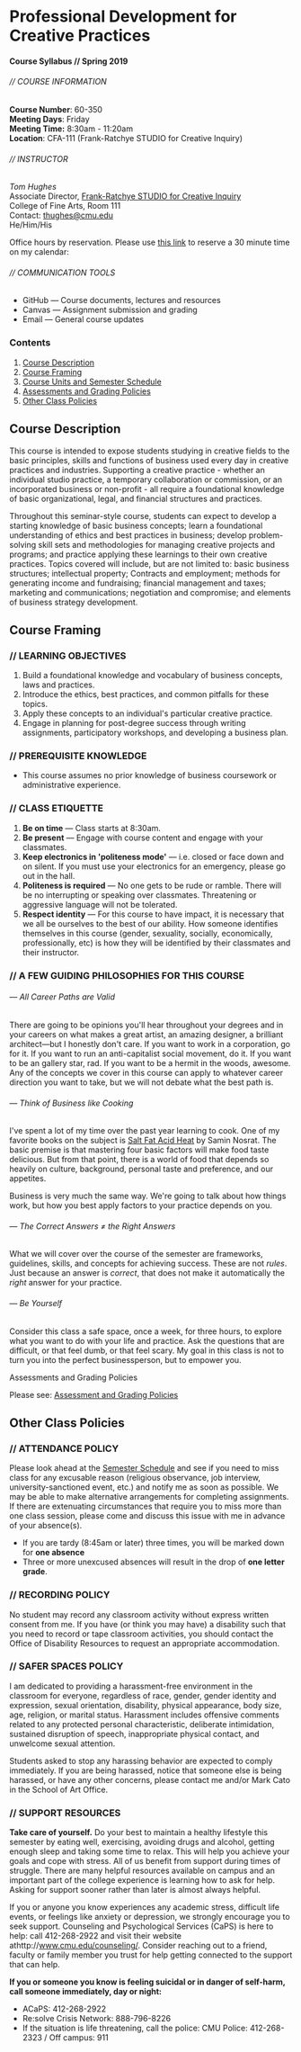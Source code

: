 # Professional Development for Creative Practices  
#### Course Syllabus // Spring 2019  

###### // COURSE INFORMATION
**Course Number**: 60-350  
**Meeting Days**: Friday   
**Meeting Time:** 8:30am - 11:20am  
**Location**: CFA-111 (Frank-Ratchye STUDIO for Creative Inquiry)  

###### // INSTRUCTOR
_Tom Hughes_  
Associate Director, [Frank-Ratchye STUDIO for Creative Inquiry](http://studioforcreativeinquiry.org/)  
College of Fine Arts, Room 111  
Contact: thughes@cmu.edu  
He/Him/His 

Office hours by reservation. Please use [this link](https://www.cloudhq.net/meeting/thughes@andrew.cmu.edu)  to reserve a 30 minute time on my calendar: 
 
###### // COMMUNICATION TOOLS
* GitHub — Course documents, lectures and resources   
* Canvas — Assignment submission and grading  
* Email — General course updates  

### Contents  
1. [Course Description](#cd)  
1. [Course Framing](#cf)
2. [Course Units and Semester Schedule](https://github.com/Orthelious/PDCP_Spring2019/blob/master/course_documents/CourseUnits_and_Schedule.md)   
1. [Assessments and Grading Policies](https://github.com/Orthelious/PDCP_Spring2019/blob/master/course_documents/Assessments_and_GradingPolicies.md)  
1. [Other Class Policies](#ocp)
    

## <a name="cd"> Course Description</a>
This course is intended to expose students studying in creative fields to the basic principles, skills and functions of business used every day in creative practices and industries. Supporting a creative practice - whether an individual studio practice, a temporary collaboration or commission, or an incorporated business or non-profit - all require a foundational knowledge of basic organizational, legal, and financial structures and practices. 

Throughout this seminar-style course, students can expect to develop a starting knowledge of basic business concepts; learn a foundational understanding of ethics and best practices in business; develop problem-solving skill sets and methodologies for managing creative projects and programs; and practice applying these learnings to their own creative practices. Topics covered will include, but are not limited to: basic business structures; intellectual property; Contracts and employment; methods for generating income and fundraising; financial management and taxes; marketing and communications; negotiation and compromise; and elements of business strategy development. 


## <a name="cf">Course Framing</a>

### // LEARNING OBJECTIVES
1. Build a foundational knowledge and vocabulary of business concepts, laws and practices.  
1. Introduce the ethics, best practices, and common pitfalls for these topics.  
1. Apply these concepts to an individual's particular creative practice.  
1. Engage in planning for post-degree success through writing assignments, participatory workshops, and developing a business plan.  

### // PREREQUISITE KNOWLEDGE 
* This course assumes no prior knowledge of business coursework or administrative experience.

### // CLASS ETIQUETTE  
1. **Be on time** — Class starts at 8:30am.   
1. **Be present**  — Engage with course content and engage with your classmates.   
1. **Keep electronics in 'politeness mode'** — i.e. closed or face down and on silent. If you must use your electronics for an emergency, please go out in the hall.  
1. **Politeness is required** — No one gets to be rude or ramble. There will be no interrupting or speaking over classmates. Threatening or aggressive language will not be tolerated.  
1. **Respect identity** — For this course to have impact, it is necessary that we all be ourselves to the best of our ability. How someone identifies themselves in this course (gender, sexuality, socially, economically, professionally, etc) is how they will be identified by their classmates and their instructor. 

### // A FEW GUIDING PHILOSOPHIES FOR THIS COURSE
###### — All Career Paths are Valid  
There are going to be opinions you'll hear throughout your degrees and in your careers on what makes a great artist, an amazing designer, a brilliant architect—but I honestly don't care. If you want to work in a corporation, go for it. If you want to run an anti-capitalist social movement, do it. If you want to be an gallery star, rad. If you want to be a hermit in the woods, awesome. Any of the concepts we cover in this course can apply to whatever career direction you want to take, but we will not debate what the best path is. 

###### — Think of Business like Cooking  
I've spent a lot of my time over the past year learning to cook. One of my favorite books on the subject is [Salt Fat Acid Heat](https://www.simonandschuster.com/books/Salt-Fat-Acid-Heat/Samin-Nosrat/9781476753836) by Samin Nosrat. The basic premise is that mastering four basic factors will make food taste delicious. But from that point, there is a world of food that depends so heavily on culture, background, personal taste and preference, and our appetites.   

Business is very much the same way. We're going to talk about how things work, but how you best apply factors to your practice depends on you. 

###### — The Correct Answers ≠ the Right Answers 
What we will cover over the course of the semester are frameworks, guidelines, skills, and concepts for achieving success. These are not *rules*. Just because an answer is *correct*, that does not make it automatically the *right* answer for your practice. 

###### — Be Yourself   
Consider this class a safe space, once a week, for three hours, to explore what you want to do with your life and practice. Ask the questions that are difficult, or that feel dumb, or that feel scary. My goal in this class is not to turn you into the perfect businessperson, but to empower you. 
 
<a name="agp">Assessments and Grading Policies</a>

Please see: [Assessment and Grading Policies](https://github.com/Orthelious/ProfDevCreativePractices_Spring2019/blob/master/course_documents/Assessments_and_GradingPolicies.md)

## <a name="ocp">Other Class Policies</a>
### // ATTENDANCE POLICY
Please look ahead at the [Semester Schedule](https://github.com/Orthelious/ProfDevCreativePractices_Spring2019/blob/master/course_documents/CourseUnits_and_Schedule.md)  and see if you need to miss class for any excusable reason (religious observance, job interview, university-sanctioned event, etc.) and notify me as soon as possible. We may be able to make alternative arrangements for completing assignments. If there are extenuating circumstances that require you to miss more than one class session, please come and discuss this issue with me in advance of your absence(s).   

* If you are tardy (8:45am or later) three times, you will be marked down for **one absence**  
* Three or more unexcused absences will result in the drop of **one letter grade**.  



### // RECORDING POLICY
No student may record any classroom activity without express written consent from me.  If you have (or think you may have) a disability such that you need to record or tape classroom activities, you should contact the Office of Disability Resources to request an appropriate accommodation.

### // SAFER SPACES POLICY 
I am dedicated to providing a harassment-free environment in the classroom for everyone, regardless of race, gender, gender identity and expression, sexual orientation, disability, physical appearance, body size, age, religion, or marital status. Harassment includes offensive comments related to any protected personal characteristic, deliberate intimidation, sustained disruption of speech, inappropriate physical contact, and unwelcome sexual attention.  

Students asked to stop any harassing behavior are expected to comply immediately. If you are being harassed, notice that someone else is being harassed, or have any other concerns, please contact me  and/or Mark Cato in the School of Art Office.   
### // SUPPORT RESOURCES 
**Take care of yourself.**  Do your best to maintain a healthy lifestyle this semester by eating well, exercising, avoiding drugs and alcohol, getting enough sleep and taking some time to relax. This will help you achieve your goals and cope with stress. All of us benefit from support during times of struggle. There are many helpful resources available on campus and an important part of the college experience is learning how to ask for help. Asking for support sooner rather than later is almost always helpful.

If you or anyone you know experiences any academic stress, difficult life events, or feelings like anxiety or depression, we strongly encourage you to seek support. Counseling and Psychological Services (CaPS) is here to help: call 412-268-2922 and visit their website athttp://www.cmu.edu/counseling/. Consider reaching out to a friend, faculty or family member you trust for help getting connected to the support that can help.

**If you or someone you know is feeling suicidal or in danger of self-harm, call someone immediately, day or night:**  
* ACaPS: 412-268-2922  
* Re:solve Crisis Network: 888-796-8226  
* If the situation is life threatening, call the police: CMU Police: 412-268-2323 / Off campus: 911


